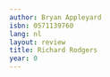 ```yaml
---
author: Bryan Appleyard
isbn: 0571139760
lang: nl
layout: review
title: Richard Rodgers
year: 0
---
```


